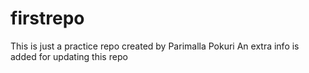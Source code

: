 # firstrepo
This is just a practice repo created by Parimalla Pokuri
An extra info is added for updating this repo
